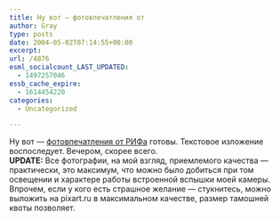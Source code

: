 ```yaml
---
title: Ну вот — фотовпечатления от
author: Gray
type: posts
date: 2004-05-02T07:14:55+00:00
excerpt:
url: /4876
esml_socialcount_LAST_UPDATED:
  - 1497257046
essb_cache_expire:
  - 1614454220
categories:
  - Uncategorized

---
```








Ну вот &#8212; <a href="http://www.searchengines.ru/blog/gallery/rif2004" target="_blank">фотовпечатления от РИФа</a> готовы. Текстовое изложение воспоследует. Вечером, скорее всего.  
**UPDATE:** Все фотографии, на мой взгляд, приемлемого качества &#8212; практически, это максимум, что можно было добиться при том освещении и характере работы встроенной вспышки моей камеры. Впрочем, если у кого есть страшное желание &#8212; стукнитесь, можно выложить на pixart.ru в максимальном качестве, размер тамошней квоты позволяет.